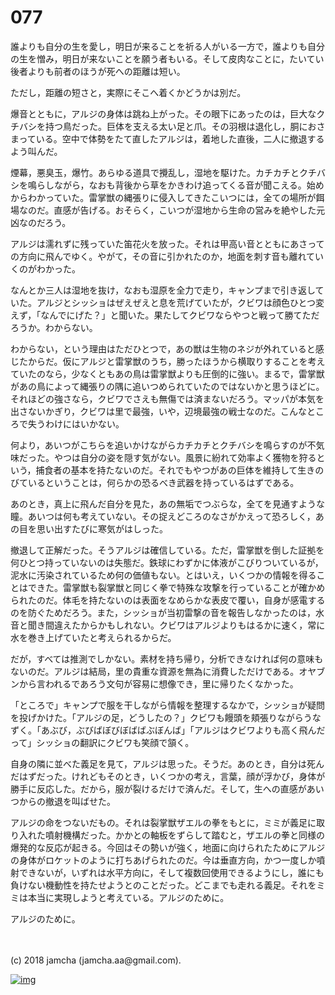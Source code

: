 # 077

誰よりも自分の生を愛し，明日が来ることを祈る人がいる一方で，誰よりも自分の生を憎み，明日が来ないことを願う者もいる。そして皮肉なことに，たいてい後者よりも前者のほうが死への距離は短い。  

ただし，距離の短さと，実際にそこへ着くかどうかは別だ。  

爆音とともに，アルジの身体は跳ね上がった。その眼下にあったのは，巨大なクチバシを持つ鳥だった。巨体を支える太い足と爪。その羽根は退化し，胴におさまっている。空中で体勢をたて直したアルジは，着地した直後，二人に撤退するよう叫んだ。  

煙幕，悪臭玉，爆竹。あらゆる道具で攪乱し，湿地を駆けた。カチカチとクチバシを鳴らしながら，なおも背後から草をかきわけ追ってくる音が聞こえる。始めからわかっていた。雷掌獣の縄張りに侵入してきたこいつには，全ての場所が餌場なのだ。直感が告げる。おそらく，こいつが湿地から生命の営みを絶やした元凶なのだろう。  

アルジは濡れずに残っていた笛花火を放った。それは甲高い音とともにあさっての方向に飛んでゆく。やがて，その音に引かれたのか，地面を刺す音も離れていくのがわかった。  

なんとか三人は湿地を抜け，なおも湿原を全力で走り，キャンプまで引き返していた。アルジとシッショはぜえぜえと息を荒げていたが，クビワは顔色ひとつ変えず，「なんでにげた？」と聞いた。果たしてクビワならやつと戦って勝てただろうか。わからない。  

わからない，という理由はただひとつで，あの獣は生物のネジが外れていると感じたからだ。仮にアルジと雷掌獣のうち，勝ったほうから横取りすることを考えていたのなら，少なくともあの鳥は雷掌獣よりも圧倒的に強い。まるで，雷掌獣があの鳥によって縄張りの隅に追いつめられていたのではないかと思うほどに。それほどの強さなら，クビワでさえも無傷では済まないだろう。マッパが本気を出さないかぎり，クビワは里で最強，いや，辺境最強の戦士なのだ。こんなところで失うわけにはいかない。  

何より，あいつがこちらを追いかけながらカチカチとクチバシを鳴らすのが不気味だった。やつは自分の姿を隠す気がない。風景に紛れて効率よく獲物を狩るという，捕食者の基本を持たないのだ。それでもやつがあの巨体を維持して生きのびているということは，何らかの恐るべき武器を持っているはずである。  

あのとき，真上に飛んだ自分を見た，あの無垢でつぶらな，全てを見通すような瞳。あいつは何も考えていない。その捉えどころのなさがかえって恐ろしく，あの目を思い出すたびに寒気がはしった。  

撤退して正解だった。そうアルジは確信している。ただ，雷掌獣を倒した証拠を何ひとつ持っていないのは失態だ。鉄球にわずかに体液がこびりついているが，泥水に汚染されているため何の価値もない。とはいえ，いくつかの情報を得ることはできた。雷掌獣も裂掌獣と同じく拳で特殊な攻撃を行っていることが確かめられたのだ。体毛を持たないのは表面をなめらかな表皮で覆い，自身が感電するのを防ぐためだろう。また，シッショが当初雷撃の音を報告しなかったのは，水音と聞き間違えたからかもしれない。クビワはアルジよりもはるかに速く，常に水を巻き上げていたと考えられるからだ。  

だが，すべては推測でしかない。素材を持ち帰り，分析できなければ何の意味もないのだ。アルジは結局，里の貴重な資源を無為に消費しただけである。オヤブンから言われるであろう文句が容易に想像でき，里に帰りたくなかった。  

「ところで」キャンプで服を干しながら情報を整理するなかで，シッショが疑問を投げかけた。「アルジの足，どうしたの？」クビワも饅頭を頬張りながらうなずく。「あぶび，ぶびばぼびぼばばぶぼんば」「アルジはクビワよりも高く飛んだって」シッショの翻訳にクビワも笑顔で頷く。  

自身の隣に並べた義足を見て，アルジは思った。そうだ。あのとき，自分は死んだはずだった。けれどもそのとき，いくつかの考え，言葉，顔が浮かび，身体が勝手に反応した。だから，服が裂けるだけで済んだ。そして，生への直感があいつからの撤退を叫ばせた。  

アルジの命をつないだもの。それは裂掌獣ザエルの拳をもとに，ミミが義足に取り入れた噴射機構だった。かかとの軸板をずらして踏むと，ザエルの拳と同様の爆発的な反応が起きる。今回はその勢いが強く，地面に向けられたためにアルジの身体がロケットのように打ちあげられたのだ。今は垂直方向，かつ一度しか噴射できないが，いずれは水平方向に，そして複数回使用できるようにし，誰にも負けない機動性を持たせようとのことだった。どこまでも走れる義足。それをミミは本当に実現しようと考えている。アルジのために。  

アルジのために。  

<br>  
<br>  
(c) 2018 jamcha (jamcha.aa@gmail.com).  

[![img](http://i.creativecommons.org/l/by-nc-sa/4.0/88x31.png)](http://creativecommons.org/licenses/by-nc-sa/4.0/deed)